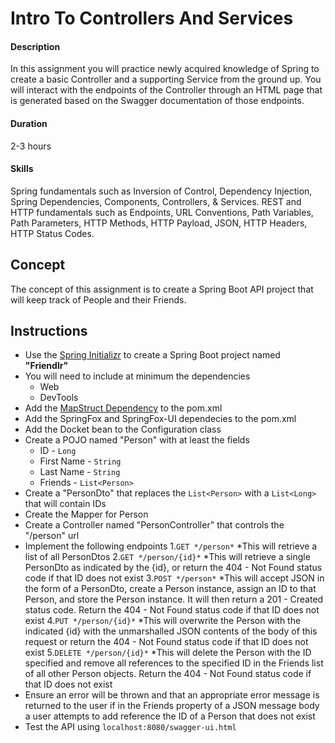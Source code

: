 # Intro To Controllers And Services

#### Description
In this assignment you will practice newly acquired knowledge of Spring to create a basic Controller and a supporting Service from the ground up. You will interact with the endpoints of the Controller through an HTML page that is generated based on the Swagger documentation of those endpoints.

#### Duration
2-3 hours

#### Skills
Spring fundamentals such as Inversion of Control, Dependency Injection, Spring Dependencies, Components, Controllers, & Services. REST and HTTP fundamentals such as Endpoints, URL Conventions, Path Variables, Path Parameters, HTTP Methods, HTTP Payload, JSON, HTTP Headers, HTTP Status Codes.

## Concept
The concept of this assignment is to create a Spring Boot API project that will keep track of People and their Friends.

## Instructions

* Use the [Spring Initializr](http://start.spring.io/) to create a Spring Boot project named **"Friendlr"**
* You will need to include at minimum the dependencies
    * Web
	* DevTools
* Add the [MapStruct Dependency](http://mapstruct.org/documentation/installation/) to the pom.xml
* Add the SpringFox and SpringFox-UI dependecies to the pom.xml
* Add the Docket bean to the Configuration class
* Create a POJO named "Person" with at least the fields
    * ID - `Long`
	* First Name - `String`
	* Last Name - `String`
	* Friends - `List<Person>`
* Create a "PersonDto" that replaces the `List<Person>` with a `List<Long>` that will contain IDs 
* Create the Mapper for Person
* Create a Controller named "PersonController" that controls the "/person" url
* Implement the following endpoints
    1.`GET */person*`
        *This will retrieve a list of all PersonDtos
    2.`GET */person/{id}*`
        *This will retrieve a single PersonDto as indicated by the {id}, or return the 404 - Not Found status code if that ID does not exist
    3.`POST */person*`
        *This will accept JSON in the form of a PersonDto, create a Person instance, assign an ID to that Person, and store the Person instance. It will then return a 201 - Created status code. Return the 404 - Not Found status code if that ID does not exist
    4.`PUT */person/{id}*`
        *This will overwrite the Person with the indicated {id} with the unmarshalled JSON contents of the body of this request or return the 404 - Not Found status code if that ID does not exist
    5.`DELETE */person/{id}*`
        *This will delete the Person with the ID specified and remove all references to the specified ID in the Friends list of all other Person objects. Return the 404 - Not Found status code if that ID does not exist
* Ensure an error will be thrown and that an appropriate error message is returned to the user if in the Friends property of a JSON message body a user attempts to add reference the ID of a Person that does not exist
* Test the API using `localhost:8080/swagger-ui.html`